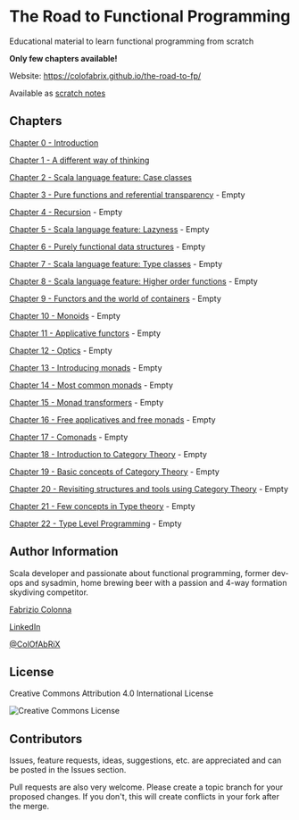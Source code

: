 # The Road to Functional Programming

Educational material to learn functional programming from scratch

**Only few chapters available!**

Website: <https://colofabrix.github.io/the-road-to-fp/>

Available as [scratch notes](the_road_to_fp_notes.md)

## Chapters

[Chapter 0 - Introduction](00_introduction.md)

[Chapter 1 - A different way of thinking](01_different_way_of_thinking.md)

[Chapter 2 - Scala language feature: Case classes](02_case_classes.md)

[Chapter 3 - Pure functions and referential transparency](03_pure_functions.md) - Empty

[Chapter 4 - Recursion](04_recursion.md) - Empty

[Chapter 5 - Scala language feature: Lazyness](05_lazyness.md) - Empty

[Chapter 6 - Purely functional data structures](06_data_structures.md) - Empty

[Chapter 7 - Scala language feature: Type classes](07_type_classes.md) - Empty

[Chapter 8 - Scala language feature: Higher order functions](08_higher_order.md) - Empty

[Chapter 9 - Functors and the world of containers](09_functors.md) - Empty

[Chapter 10 - Monoids](10_monoids.md) - Empty

[Chapter 11 - Applicative functors](11_applicatives.md) - Empty

[Chapter 12 - Optics](12_optics.md) - Empty

[Chapter 13 - Introducing monads](13_introducing_monads.md) - Empty

[Chapter 14 - Most common monads](14_common_monads.md) - Empty

[Chapter 15 - Monad transformers](15_monad_transformers.md) - Empty

[Chapter 16 - Free applicatives and free monads](16_free_applicatives_monads.md) - Empty

[Chapter 17 - Comonads](17_comonads.md) - Empty

[Chapter 18 - Introduction to Category Theory](18_intro_category_theory.md) - Empty

[Chapter 19 - Basic concepts of Category Theory](19_basic_categories.md) - Empty

[Chapter 20 - Revisiting structures and tools using Category Theory](20_revisiting_with_cats.md) - Empty

[Chapter 21 - Few concepts in Type theory](21_type_theory_concepts.md) - Empty

[Chapter 22 - Type Level Programming](22_type_level_programming.md) - Empty

## Author Information

Scala developer and passionate about functional programming, former dev-ops and sysadmin, home
brewing beer with a passion and 4-way formation skydiving competitor.

[Fabrizio Colonna](mailto:colofabrix@tin.it)

[LinkedIn](https://www.linkedin.com/in/fabrizio-colonna-9a70406a/)

[@ColOfAbRiX](https://github.com/ColOfAbRiX)

## License

Creative Commons Attribution 4.0 International License

![Creative Commons License][CC-BY-4.0]

## Contributors

Issues, feature requests, ideas, suggestions, etc. are appreciated and can be posted in the Issues section.

Pull requests are also very welcome. Please create a topic branch for your proposed changes. If you
don't, this will create conflicts in your fork after the merge.

[CC-BY-4.0]: https://i.creativecommons.org/l/by/4.0/88x31.png "Creative Commons License"
